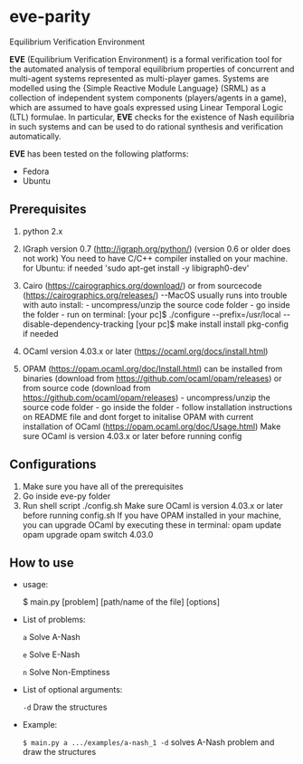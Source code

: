 # eve-parity
Equilibrium Verification Environment

__EVE__ (Equilibrium Verification Environment) is a formal verification tool for the automated analysis of temporal equilibrium properties of concurrent and multi-agent systems represented as multi-player games. Systems are modelled using the {Simple Reactive Module Language} (SRML) as a collection of independent system components (players/agents in a game), which are assumed to have goals expressed using Linear Temporal Logic (LTL) formulae. In particular, __EVE__ checks for the existence of Nash equilibria in such systems and can be used to do rational synthesis and verification automatically.

__EVE__ has been tested on the following platforms:
- Fedora
- Ubuntu

## Prerequisites
1. python 2.x
2. IGraph version 0.7 (http://igraph.org/python/) (version 0.6 or older does not work)
	You need to have C/C++ compiler installed on your machine.
	for Ubuntu: if needed 'sudo apt-get install -y libigraph0-dev'
3. Cairo (https://cairographics.org/download/)
	or from sourcecode (https://cairographics.org/releases/) --MacOS usually runs into trouble with auto install:
		- uncompress/unzip the source code folder
		- go inside the folder
		- run on terminal: 
				[your pc]$ ./configure --prefix=/usr/local --disable-dependency-tracking
				[your pc]$ make install
				install pkg-config if needed

4. OCaml version 4.03.x or later (https://ocaml.org/docs/install.html)
5. OPAM (https://opam.ocaml.org/doc/Install.html)
	can be installed from binaries (download from https://github.com/ocaml/opam/releases)
	or from source code (download from https://github.com/ocaml/opam/releases)
		- uncompress/unzip the source code folder
		- go inside the folder
		- follow installation instructions on README file and dont forget to initalise OPAM with current installation of OCaml (https://opam.ocaml.org/doc/Usage.html)
	Make sure OCaml is version 4.03.x or later before running config

## Configurations
1. Make sure you have all of the prerequisites
2. Go inside eve-py folder
3. Run shell script ./config.sh
   Make sure OCaml is version 4.03.x or later before running config.sh
   If you have OPAM installed in your machine, you can upgrade OCaml by executing these in terminal:
	opam update
	opam upgrade
	opam switch 4.03.0

## How to use
- usage:

  $ main.py [problem] [path/name of the file] [options]

- List of problems:
   
   `a` 	 Solve A-Nash
   
   `e` 	 Solve E-Nash
   
   `n` 	 Solve Non-Emptiness
   
- List of optional arguments:
   
   `-d`	 Draw the structures

- Example:

   `$ main.py a .../examples/a-nash_1 -d` solves A-Nash problem and draw the structures
